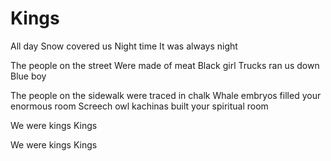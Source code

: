 # Kings

All day
Snow covered us
Night time
It was always night

The people on the street
Were made of meat
Black girl
Trucks ran us down
Blue boy

The people on the sidewalk were traced in chalk
Whale embryos filled your enormous room
Screech owl kachinas built your spiritual room

We were kings
Kings

We were kings
Kings
